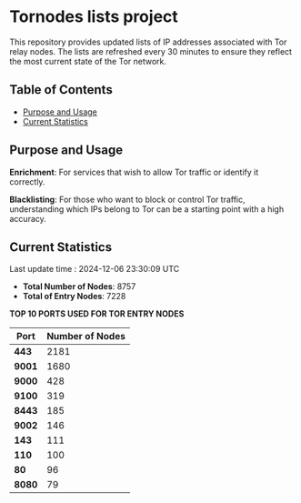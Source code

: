 # Tornodes lists project

This repository provides updated lists of IP addresses associated with Tor relay nodes. The lists are refreshed every 30 minutes to ensure they reflect the most current state of the Tor network.

## Table of Contents

- [Purpose and Usage](#purpose-and-usage)
- [Current Statistics](#current-statistics)


## Purpose and Usage

**Enrichment**: For services that wish to allow Tor traffic or identify it correctly.

**Blacklisting**: For those who want to block or control Tor traffic, understanding which IPs belong to Tor can be a starting point with a high accuracy.

## Current Statistics

Last update time : 2024-12-06 23:30:09 UTC

- **Total Number of Nodes**: 8757
- **Total of Entry Nodes**: 7228

**TOP 10 PORTS USED FOR TOR ENTRY NODES**

| **Port** | **Number of Nodes** |
|------|-----------------|
| **443**   | 2181  |
| **9001**   | 1680  |
| **9000**   | 428  |
| **9100**   | 319  |
| **8443**   | 185  |
| **9002**   | 146  |
| **143**   | 111  |
| **110**   | 100  |
| **80**   | 96  |
| **8080**   | 79  |

